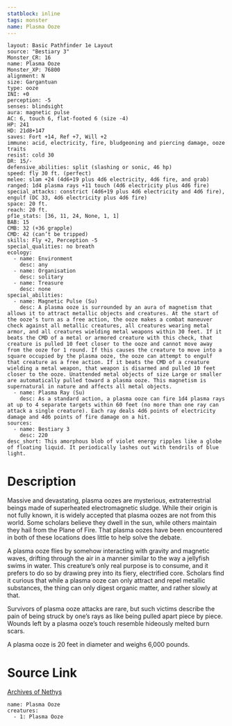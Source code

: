 ```yaml
---
statblock: inline
tags: monster
name: Plasma Ooze
---
```

```statblock
layout: Basic Pathfinder 1e Layout
source: "Bestiary 3"
Monster_CR: 16
name: Plasma Ooze
Monster_XP: 76800
alignment: N
size: Gargantuan
type: ooze
INI: +0
perception: -5
senses: blindsight
aura: magnetic pulse
AC: 6, touch 6, flat-footed 6 (size -4)
HP: 241
HD: 21d8+147
saves: Fort +14, Ref +7, Will +2
immune: acid, electricity, fire, bludgeoning and piercing damage, ooze traits
resist: cold 30
DR: 15/-
defensive_abilities: split (slashing or sonic, 46 hp)
speed: fly 30 ft. (perfect)
melee: slam +24 (4d6+19 plus 4d6 electricity, 4d6 fire, and grab)
ranged: 1d4 plasma rays +11 touch (4d6 electricity plus 4d6 fire)
special_attacks: constrict (4d6+19 plus 4d6 electricity and 4d6 fire), engulf (DC 33, 4d6 electricity plus 4d6 fire)
space: 20 ft.
reach: 20 ft.
pf1e_stats: [36, 11, 24, None, 1, 1]
BAB: 15
CMB: 32 (+36 grapple)
CMD: 42 (can’t be tripped)
skills: Fly +2, Perception -5
special_qualities: no breath
ecology:
  - name: Environment
    desc: any
  - name: Organisation
    desc: solitary
  - name: Treasure
    desc: none
special_abilities:
  - name: Magnetic Pulse (Su)
    desc: A plasma ooze is surrounded by an aura of magnetism that allows it to attract metallic objects and creatures. At the start of the ooze’s turn as a free action, the ooze makes a combat maneuver check against all metallic creatures, all creatures wearing metal armor, and all creatures wielding metal weapons within 30 feet. If it beats the CMD of a metal or armored creature with this check, that creature is pulled 10 feet closer to the ooze and cannot move away from the ooze for 1 round. If this causes the creature to move into a square occupied by the plasma ooze, the ooze can attempt to engulf that creature as a free action. If it beats the CMD of a creature wielding a metal weapon, that weapon is disarmed and pulled 10 feet closer to the ooze. Unattended metal objects of size Large or smaller are automatically pulled toward a plasma ooze. This magnetism is supernatural in nature and affects all metal objects.
  - name: Plasma Ray (Su)
    desc: As a standard action, a plasma ooze can fire 1d4 plasma rays at up to 4 separate targets within 60 feet (no more than one ray can attack a single creature). Each ray deals 4d6 points of electricity damage and 4d6 points of fire damage on a hit.
sources:
  - name: Bestiary 3
    desc: 220
desc_short: This amorphous blob of violet energy ripples like a globe of floating liquid. It periodically lashes out with tendrils of blue light.
```
# Description
Massive and devastating, plasma oozes are mysterious, extraterrestrial beings made of superheated electromagnetic sludge. While their origin is not fully known, it is widely accepted that plasma oozes are not from this world. Some scholars believe they dwell in the sun, while others maintain they hail from the Plane of Fire. That plasma oozes have been encountered in both of these locations does little to help solve the debate.

A plasma ooze flies by somehow interacting with gravity and magnetic waves, drifting through the air in a manner similar to the way a jellyfish swims in water. This creature’s only real purpose is to consume, and it prefers to do so by drawing prey into its fiery, electrified core. Scholars find it curious that while a plasma ooze can only attract and repel metallic substances, the thing can only digest organic matter, and rather slowly at that.

Survivors of plasma ooze attacks are rare, but such victims describe the pain of being struck by one’s rays as like being pulled apart piece by piece. Wounds left by a plasma ooze’s touch resemble hideously melted burn scars.

A plasma ooze is 20 feet in diameter and weighs 6,000 pounds.
# Source Link
[Archives of Nethys](https://aonprd.com/MonsterDisplay.aspx?ItemName=Plasma%20Ooze)
```encounter-table
name: Plasma Ooze
creatures:
  - 1: Plasma Ooze
```
